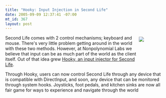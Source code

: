```yaml
--- 
title: "Hooky: Input Injection in Second Life"
date: 2005-09-09 12:37:41 -07:00
mt_id: 367
layout: post
---
```

<div style='float:right;width:70;height:70;padding:5px;'><A HREF='http://www.nonpolynomial.com/content/2005/09/hooky_input_inj.php'><IMG SRC='http://images.nonpolynomial.com/nonpolynomial.com/blog/hooky.jpg' border="0" /></A></div>

Second Life comes with 2 control mechanisms; keyboard and mouse. There's very little problem getting around in the world with these two methods. However, at Nonpolynomial Labs we believe that input can be as much part of the world as the client itself. Out of that idea grew <A HREF='http://www.nonpolynomial.com/content/2005/09/hooky_input_inj.php'>Hooky, an input injector for Second Life</A>.

Through Hooky, users can now control Second Life through any device that is compatible with DirectInput, and soon, any device that can be monitored through system hooks. Joysticks, foot pedals, and kitchen sinks are now all fair game for ways to experience and navigate through the world 

